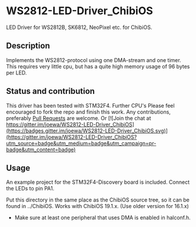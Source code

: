 WS2812-LED-Driver_ChibiOS
=========================

LED Driver for WS2812B, SK6812, NeoPixel etc. for ChibiOS.

## Description
Implements the WS2812-protocol using one DMA-stream and one timer. This requires very little cpu, but has a quite high memory usage of 96 bytes per LED.

## Status and contribution
This driver has been tested with STM32F4. Further CPU's Please feel encouraged to fork the repo and finish this work. Any contributions, preferably [Pull Requests](https://github.com/joewa/WS2812-LED-Driver_ChibiOS/pulls) are welcome.
Or [![Join the chat at https://gitter.im/joewa/WS2812-LED-Driver_ChibiOS](https://badges.gitter.im/joewa/WS2812-LED-Driver_ChibiOS.svg)](https://gitter.im/joewa/WS2812-LED-Driver_ChibiOS?utm_source=badge&utm_medium=badge&utm_campaign=pr-badge&utm_content=badge)

## Usage
An example project for the STM32F4-Discovery board is included. Connect the LEDs to pin PA1.

Put this directory in the same place as the ChibiOS source tree, so it can be found in ../ChibiOS.
Works with ChibiOS 19.1.x. (Use older version for 16.1.x)

- Make sure at least one peripheral that uses DMA is enabled in halconf.h.
